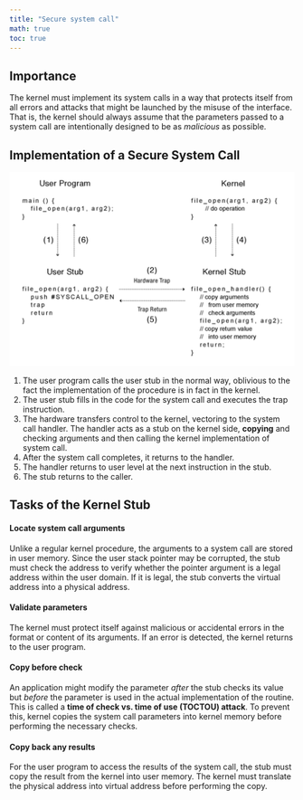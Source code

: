 ```yaml
---
title: "Secure system call"
math: true
toc: true
---
```


## Importance
The kernel must implement its system calls in a way that protects itself from all errors and attacks that might be launched by the misuse of the interface. That is, the kernel should always assume that the parameters passed to a system call are intentionally designed to be as _malicious_ as possible.

## Implementation of a Secure System Call

![secure-syscall](/notes/images/secure-syscall.png)

1. The user program calls the user stub in the normal way, oblivious to the fact the implementation of the procedure is in fact in the kernel.
2. The user stub fills in the code for the system call and executes the trap instruction.
3. The hardware transfers control to the kernel, vectoring to the system call handler. The handler acts as a stub on the kernel side, **copying** and checking arguments and then calling the kernel implementation of system call.
4. After the system call completes, it returns to the handler.
5. The handler returns to user level at the next instruction in the stub.
6. The stub returns to the caller.

## Tasks of the Kernel Stub
#### Locate system call arguments
Unlike a regular kernel procedure, the arguments to a system call are stored in user memory. Since the user stack pointer may be corrupted, the stub must check the address to verify whether the pointer argument is a legal address within the user domain. If it is legal, the stub converts the virtual address into a physical address.

#### Validate parameters
The kernel must protect itself against malicious or accidental errors in the format or content of its arguments. If an error is detected, the kernel returns to the user program.

#### Copy before check
An application might modify the parameter _after_ the stub checks its value but _before_ the parameter is used in the actual implementation of the routine. This is called a **time of check vs. time of use (TOCTOU) attack**. To prevent this, kernel copies the system call parameters into kernel memory before performing the necessary checks.

#### Copy back any results
For the user program to access the results of the system call, the stub must copy the result from the kernel into user memory. The kernel must translate the physical address into virtual address before performing the copy.